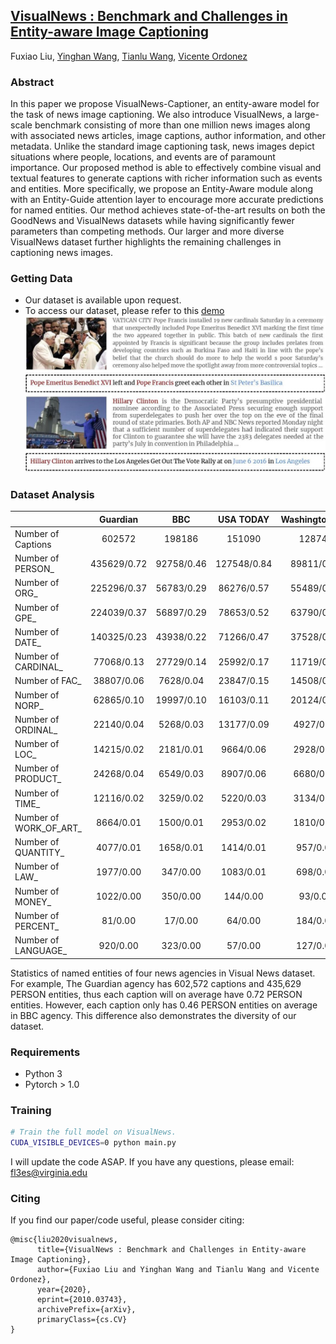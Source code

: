 ## [VisualNews : Benchmark and Challenges in Entity-aware Image Captioning](https://arxiv.org/abs/2010.03743)
Fuxiao Liu, [Yinghan Wang](https://www.linkedin.com/in/yinghan-wang-39980a119/), [Tianlu Wang](http://www.cs.virginia.edu/~tw8cb/), [Vicente Ordonez](https://www.vicenteordonez.com/)

### Abstract 
In this paper we propose VisualNews-Captioner, an entity-aware model for the task of news image captioning. We also introduce VisualNews, a large-scale benchmark consisting of more than one million news images along with associated news articles, image captions, author information, and other metadata. Unlike the standard image captioning task, news images depict situations where people, locations, and events are of paramount importance. Our proposed method is able to effectively combine visual and textual features to generate captions with richer information such as events and entities. More specifically, we propose an Entity-Aware module along with an Entity-Guide attention layer to encourage more accurate predictions for named entities. Our method achieves state-of-the-art results on both the GoodNews and VisualNews datasets while having significantly fewer parameters than competing methods. Our larger and more diverse VisualNews dataset further highlights the remaining challenges in captioning news images.

### Getting Data
- Our dataset is available upon request. 
- To access our dataset, please refer to this [demo](./VisualNews-Dataset.ipynb)
![Examples from our VisualNews dataset](./sample.jpg)

### Dataset Analysis

|                                     |       Guardian |             BBC |        USA TODAY|   WashingtonPost|
| ----------------------------------- | :-------------:| :--------------:| :--------------:| :--------------:|
| Number of Captions                   |         602572 |          198186 |          151090 |          128744 |
| Number of PERSON_                   |    435629/0.72 |      92758/0.46 |     127548/0.84 |      89811/0.69 | 
| Number of ORG_                      |    225296/0.37 |      56783/0.29 |      86276/0.57 |      55489/0.43 | 
| Number of GPE_                      |    224039/0.37 |      56897/0.29 |      78653/0.52 |      63790/0.50 | 
| Number of DATE_                     |    140325/0.23 |      43938/0.22 |      71266/0.47 |      37528/0.29 |  
| Number of CARDINAL_                 |     77068/0.13 |      27729/0.14 |      25992/0.17 |      11719/0.09 |   
| Number of FAC_                      |     38807/0.06 |       7628/0.04 |      23847/0.15 |      14508/0.11 |   
| Number of NORP_                     |     62865/0.10 |      19997/0.10 |      16103/0.11 |      20124/0.16 | 
| Number of ORDINAL_                  |     22140/0.04 |       5268/0.03 |      13177/0.09 |       4927/0.04 | 
| Number of LOC_                      |     14215/0.02 |       2181/0.01 |       9664/0.06 |       2928/0.02 |
| Number of PRODUCT_                  |     24268/0.04 |       6549/0.03 |       8907/0.06 |       6680/0.05 | 
| Number of TIME_                     |     12116/0.02 |       3259/0.02 |       5220/0.03 |       3134/0.02 | 
| Number of WORK_OF_ART_              |      8664/0.01 |       1500/0.01 |       2953/0.02 |       1810/0.01 | 
| Number of QUANTITY_                 |      4077/0.01 |       1658/0.01 |       1414/0.01 |        957/0.01 | 
| Number of LAW_                      |      1977/0.00 |        347/0.00 |       1083/0.01 |        698/0.01 | 
| Number of MONEY_                    |      1022/0.00 |        350/0.00 |        144/0.00 |         93/0.00 | 
| Number of PERCENT_                  |        81/0.00 |         17/0.00 |         64/0.00 |        184/0.00 | 
| Number of LANGUAGE_                 |       920/0.00 |        323/0.00 |         57/0.00 |        127/0.00 |

Statistics of named entities of four news agencies in Visual News dataset. For example, The Guardian agency has 602,572 captions and 435,629 PERSON entities, thus each caption will on average have 0.72 PERSON entities. However, each caption only has 0.46 PERSON entities on average in BBC agency. This difference also demonstrates the diversity of our dataset.


### Requirements
- Python 3
- Pytorch > 1.0

### Training
```sh
# Train the full model on VisualNews.
CUDA_VISIBLE_DEVICES=0 python main.py
```
I will update the code ASAP. If you have any questions, please email: fl3es@virginia.edu

### Citing
If you find our paper/code useful, please consider citing:

```
@misc{liu2020visualnews,
      title={VisualNews : Benchmark and Challenges in Entity-aware Image Captioning}, 
      author={Fuxiao Liu and Yinghan Wang and Tianlu Wang and Vicente Ordonez},
      year={2020},
      eprint={2010.03743},
      archivePrefix={arXiv},
      primaryClass={cs.CV}
}
```
